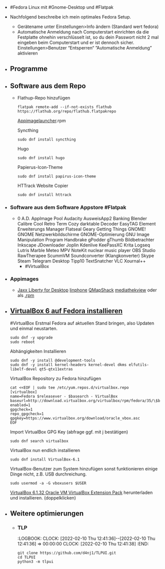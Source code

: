 - #Fedora Linux mit #Gnome-Desktop und #Flatpak
- Nachfolgend beschreibe ich mein optimales Fedora Setup.
	- Gerätename unter Einstellungen>Info ändern (Standard wert fedora)
	- Automatische Anmeldung nach Computerstart einrichten
	  da die Festplatte ohnehin verschlüsselt ist, so du dein Passwort nicht 2 mal eingeben beim Computerstart und er ist dennoch sicher. 
	  Einstellungen>Benutzer “Entsperren“ ”Automatische Anmeldung” aktivieren
- ## Programme
- ## Software aus dem Repo
	- Flathup-Repo hinzufügen
	  ```
	  flatpak remote-add --if-not-exists flathub https://flathub.org/repo/flathub.flatpakrepo
	  ```
	  
	  [Appimagelauncher](https://github.com/TheAssassin/AppImageLauncher/releases).rpm
	  
	  
	  Syncthing
	  ```
	  sudo dnf install syncthing
	  ```
	  
	  Hugo
	  ```
	  sudo dnf install hugo
	  ```
	  
	  Papierus-Icon-Theme
	  ```
	  sudo dnf install papirus-icon-theme
	  ```
	  
	  HTTrack Website Copier
	  ```
	  sudo dnf install httrack
	  ```
- ### Software aus dem Software Appstore #Flatpak
	- 0 A.D.
	  AppImage Pool
	  Audacity
	  AusweisApp2
	  Banking
	  Blender
	  Calibre
	  Cool Retro Term
	  Cozy
	  darktable
	  Decoder
	  EasyTAG
	  Element
	  Erweiterungs Manager
	  Flatseal
	  Geary
	  Getting Things GNOME!
	  GNOME Netzwerkbildschirme
	  GNOME-Optimierung
	  GNU Image Manipulation Program
	  Handbrake
	  gPodder
	  gThumb Bildbetrachter
	  Inkscape
	  JDownloader
	  Joplin
	  Kdenlive
	  KeePassXC
	  Krita
	  Logseq
	  Lutris
	  Marble
	  Meteo
	  MPV
	  NoteKit
	  nuclear music player
	  OBS Studio
	  RawTherapee
	  ScummVM
	  Soundconverter (Klangkonverter)
	  Skype
	  Steam
	  Telegram Desktop
	  Tipp10
	  	TextSnatcher
	  VLC
	  Xournal++
		- #VirtualBox
- ### Appimages
	- [Jaxx Liberty for Desktop](https://www.jaxx.io/downloads)
	  [linphone](https://www.linphone.org/)
	  [QMapShack](https://github.com/Maproom/qmapshack/releases)
	  [mediathekview](https://mediathekview.de/download/) oder als [.rpm](https://mediathekview.de/download/)
- ## [VirtualBox 6 auf Fedora installieren](https://computingforgeeks.com/how-to-install-virtualbox-on-fedora-linux/)
  #VirtualBox
  Erstmal Fedora auf aktuellen Stand bringen, also Updaten und einmal neustarten.
  ```
  sudo dnf -y upgrade
  sudo reboot
  ```
  Abhängigkeiten Installieren
  ```
  sudo dnf -y install @development-tools
  sudo dnf -y install kernel-headers kernel-devel dkms elfutils-libelf-devel qt5-qtx11extras
  ```
  
  VirtualBox Repository zu Fedora hinzufügen 
  ```
  cat <<EOF | sudo tee /etc/yum.repos.d/virtualbox.repo 
  [virtualbox]
  name=Fedora $releasever - $basearch - VirtualBox
  baseurl=http://download.virtualbox.org/virtualbox/rpm/fedora/35/\$basearch
  enabled=1
  gpgcheck=1
  repo_gpgcheck=1
  gpgkey=https://www.virtualbox.org/download/oracle_vbox.asc
  EOF
  ```
  Import VirtualBox GPG Key (abfrage ggf. mit j bestätigen)
  ```
  sudo dnf search virtualbox
  ```
  VirtualBox nun endlich installieren
  ```
  sudo dnf install VirtualBox-6.1
  ```
  VirtualBox-Benutzer zum System hinzufügen sonst funktionieren einige Dinge nicht, z.B. USB durchreichung.
  ```
  sudo usermod -a -G vboxusers $USER
  ```
  [VirtualBox 6.1.32 Oracle VM VirtualBox Extension Pack](https://download.virtualbox.org/virtualbox/6.1.32/Oracle_VM_VirtualBox_Extension_Pack-6.1.32.vbox-extpack) herunterladen und installieren. (doppelklicken)
- ## Weitere optimierungen
	- ### TLP
	  :LOGBOOK:
	  CLOCK: [2022-02-10 Thu 12:41:36]--[2022-02-10 Thu 12:41:36] =>  00:00:00
	  CLOCK: [2022-02-10 Thu 12:41:38]
	  :END:
	  ```
	  git clone https://github.com/d4nj1/TLPUI.git
	  cd TLPUI
	  python3 -m tlpui
	  ```